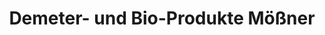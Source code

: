 ---
title: "Demeter- und Bio-Produkte Mößner"
url: /donaueschingen/demeter-und-bio-produkte-moessner/
shop: Hofladen
---